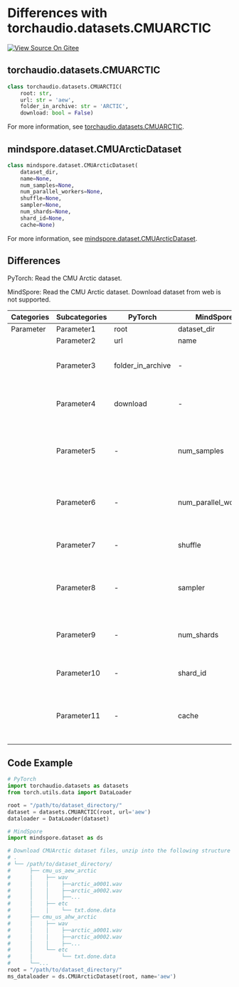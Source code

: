 # Differences with torchaudio.datasets.CMUARCTIC

[![View Source On Gitee](https://mindspore-website.obs.cn-north-4.myhuaweicloud.com/website-images/r2.2/resource/_static/logo_source_en.svg)](https://gitee.com/mindspore/docs/blob/r2.2/docs/mindspore/source_en/note/api_mapping/pytorch_diff/CMUARCTIC.md)

## torchaudio.datasets.CMUARCTIC

```python
class torchaudio.datasets.CMUARCTIC(
    root: str,
    url: str = 'aew',
    folder_in_archive: str = 'ARCTIC',
    download: bool = False)
```

For more information, see [torchaudio.datasets.CMUARCTIC](https://pytorch.org/audio/0.8.0/datasets.html#cmuarctic).

## mindspore.dataset.CMUArcticDataset

```python
class mindspore.dataset.CMUArcticDataset(
    dataset_dir,
    name=None,
    num_samples=None,
    num_parallel_workers=None,
    shuffle=None,
    sampler=None,
    num_shards=None,
    shard_id=None,
    cache=None)
```

For more information, see [mindspore.dataset.CMUArcticDataset](https://mindspore.cn/docs/en/r2.2/api_python/dataset/mindspore.dataset.CMUArcticDataset.html#mindspore.dataset.CMUArcticDataset).

## Differences

PyTorch: Read the CMU Arctic dataset.

MindSpore: Read the CMU Arctic dataset. Download dataset from web is not supported.

| Categories | Subcategories |PyTorch | MindSpore | Difference |
| --- | ---   | ---   | ---        |---  |
|Parameter | Parameter1 | root    | dataset_dir    | - |
|     | Parameter2 | url      | name    |- |
|     | Parameter3 | folder_in_archive      | -    |Not supported by MindSpore |
|     | Parameter4 | download    | -   | Not supported by MindSpore |
|     | Parameter5 | -    | num_samples |  The number of images to be included in the dataset |
|     | Parameter6 | -    | num_parallel_workers | Number of worker threads to read the data |
|     | Parameter7 | -    | shuffle  | Whether to perform shuffle on the dataset |
|     | Parameter8 | -    | sampler  | Object used to choose samples from the dataset |
|     | Parameter9 | -    | num_shards | Number of shards that the dataset will be divided into |
|     | Parameter10 | -    | shard_id | The shard ID within num_shards |
|     | Parameter11 | -    | cache | Use tensor caching service to speed up dataset processing |

## Code Example

```python
# PyTorch
import torchaudio.datasets as datasets
from torch.utils.data import DataLoader

root = "/path/to/dataset_directory/"
dataset = datasets.CMUARCTIC(root, url='aew')
dataloader = DataLoader(dataset)

# MindSpore
import mindspore.dataset as ds

# Download CMUArctic dataset files, unzip into the following structure
# .
# └── /path/to/dataset_directory/
#      ├── cmu_us_aew_arctic
#      │    ├── wav
#      │    │    ├──arctic_a0001.wav
#      │    │    ├──arctic_a0002.wav
#      │    │    ├──...
#      │    ├── etc
#      │    │    └── txt.done.data
#      ├── cmu_us_ahw_arctic
#      │    ├── wav
#      │    │    ├──arctic_a0001.wav
#      │    │    ├──arctic_a0002.wav
#      │    │    ├──...
#      │    └── etc
#      │         └── txt.done.data
#      └──...
root = "/path/to/dataset_directory/"
ms_dataloader = ds.CMUArcticDataset(root, name='aew')
```
